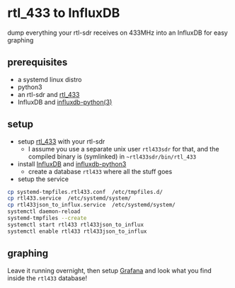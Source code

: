 # rtl_433 to InfluxDB

dump everything your rtl-sdr receives on 433MHz into an InfluxDB for easy graphing

## prerequisites

- a systemd linux distro
- python3
- an rtl-sdr and [rtl_433](https://github.com/merbanan/rtl_433)
- InfluxDB and [influxdb-python(3)](https://github.com/influxdata/influxdb-python)

## setup

- setup [rtl_433](https://github.com/merbanan/rtl_433) with your rtl-sdr
    - I assume you use a separate unix user `rtl433sdr` for that, and the compiled binary is (symlinked) in `~rtl433sdr/bin/rtl_433`
- install [InfluxDB](https://github.com/influxdata/influxdb) and [influxdb-python3](https://github.com/influxdata/influxdb-python)
    - create a database `rtl433` where all the stuff goes
- setup the service
~~~sh
cp systemd-tmpfiles.rtl433.conf  /etc/tmpfiles.d/
cp rtl433.service  /etc/systemd/system/
cp rtl433json_to_influx.service  /etc/systemd/system/
systemctl daemon-reload
systemd-tmpfiles --create
systemctl start rtl433 rtl433json_to_influx
systemctl enable rtl433 rtl433json_to_influx
~~~

## graphing

Leave it running overnight, then setup [Grafana](https://github.com/grafana/grafana) and look what you find inside the `rtl433` database!

